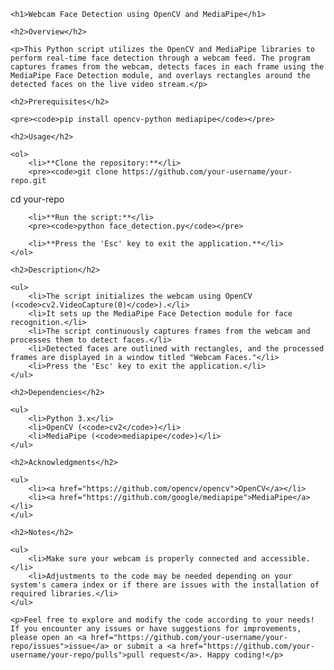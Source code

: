 <!DOCTYPE html>
<html lang="en">

<head>
    <meta charset="UTF-8">
    <meta name="viewport" content="width=device-width, initial-scale=1.0">
    <title>Webcam Face Detection</title>
</head>

<body>

    <h1>Webcam Face Detection using OpenCV and MediaPipe</h1>

    <h2>Overview</h2>

    <p>This Python script utilizes the OpenCV and MediaPipe libraries to perform real-time face detection through a webcam feed. The program captures frames from the webcam, detects faces in each frame using the MediaPipe Face Detection module, and overlays rectangles around the detected faces on the live video stream.</p>

    <h2>Prerequisites</h2>

    <pre><code>pip install opencv-python mediapipe</code></pre>

    <h2>Usage</h2>

    <ol>
        <li>**Clone the repository:**</li>
        <pre><code>git clone https://github.com/your-username/your-repo.git
cd your-repo</code></pre>

        <li>**Run the script:**</li>
        <pre><code>python face_detection.py</code></pre>

        <li>**Press the 'Esc' key to exit the application.**</li>
    </ol>

    <h2>Description</h2>

    <ul>
        <li>The script initializes the webcam using OpenCV (<code>cv2.VideoCapture(0)</code>).</li>
        <li>It sets up the MediaPipe Face Detection module for face recognition.</li>
        <li>The script continuously captures frames from the webcam and processes them to detect faces.</li>
        <li>Detected faces are outlined with rectangles, and the processed frames are displayed in a window titled "Webcam Faces."</li>
        <li>Press the 'Esc' key to exit the application.</li>
    </ul>

    <h2>Dependencies</h2>

    <ul>
        <li>Python 3.x</li>
        <li>OpenCV (<code>cv2</code>)</li>
        <li>MediaPipe (<code>mediapipe</code>)</li>
    </ul>

    <h2>Acknowledgments</h2>

    <ul>
        <li><a href="https://github.com/opencv/opencv">OpenCV</a></li>
        <li><a href="https://github.com/google/mediapipe">MediaPipe</a></li>
    </ul>

    <h2>Notes</h2>

    <ul>
        <li>Make sure your webcam is properly connected and accessible.</li>
        <li>Adjustments to the code may be needed depending on your system's camera index or if there are issues with the installation of required libraries.</li>
    </ul>

    <p>Feel free to explore and modify the code according to your needs! If you encounter any issues or have suggestions for improvements, please open an <a href="https://github.com/your-username/your-repo/issues">issue</a> or submit a <a href="https://github.com/your-username/your-repo/pulls">pull request</a>. Happy coding!</p>

</body>

</html>
